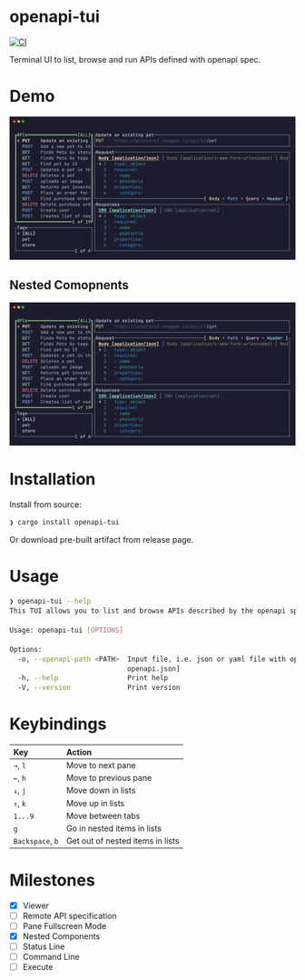 # openapi-tui

[![CI](https://github.com/zaghaghi/openapi-tui/workflows/CI/badge.svg)](https://github.com/zaghaghi/openapi-tui/actions)

Terminal UI to list, browse and run APIs defined with openapi spec.

# Demo
![demo](static/demo.gif)

## Nested Comopnents
![nested-refrences](static/nested-refs.gif)

# Installation
Install from source:
```bash
❯ cargo install openapi-tui
```
Or download pre-built artifact from release page.

# Usage
```bash
❯ openapi-tui --help
This TUI allows you to list and browse APIs described by the openapi specification.

Usage: openapi-tui [OPTIONS]

Options:
  -o, --openapi-path <PATH>  Input file, i.e. json or yaml file with openapi specification [default:
                             openapi.json]
  -h, --help                 Print help
  -V, --version              Print version
```

# Keybindings

| Key | Action|
|:----|:-----|
| `→`, `l`| Move to next pane |
| `←`, `h` | Move to previous pane |
| `↓`, `j` | Move down in lists |
| `↑`, `k` | Move up in lists |
| `1...9` | Move between tabs |
| `g` | Go in nested items in lists|
| `Backspace`, `b` | Get out of nested items in lists|


# Milestones
- [X] Viewer
- [ ] Remote API specification
- [ ] Pane Fullscreen Mode
- [X] Nested Components
- [ ] Status Line
- [ ] Command Line
- [ ] Execute 